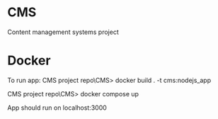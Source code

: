 # CMS
Content management systems project

# Docker
To run app:
CMS project repo\CMS> docker build . -t cms:nodejs_app  

CMS project repo\CMS> docker compose up

App should run on localhost:3000
